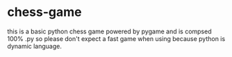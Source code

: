 # chess-game
this is a basic python chess game powered by pygame and is compsed 100% .py so please don't expect a fast game when using because python is dynamic language.
